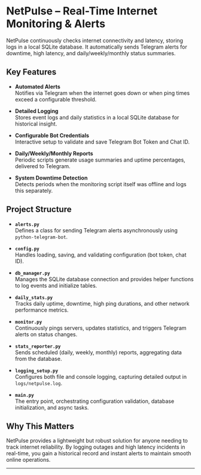 # NetPulse – Real-Time Internet Monitoring & Alerts

NetPulse continuously checks internet connectivity and latency, storing logs in a local SQLite database. It automatically sends Telegram alerts for downtime, high latency, and daily/weekly/monthly status summaries.

## Key Features
- **Automated Alerts**  
  Notifies via Telegram when the internet goes down or when ping times exceed a configurable threshold.

- **Detailed Logging**  
  Stores event logs and daily statistics in a local SQLite database for historical insight.

- **Configurable Bot Credentials**  
  Interactive setup to validate and save Telegram Bot Token and Chat ID.

- **Daily/Weekly/Monthly Reports**  
  Periodic scripts generate usage summaries and uptime percentages, delivered to Telegram.

- **System Downtime Detection**  
  Detects periods when the monitoring script itself was offline and logs this separately.

## Project Structure
- **`alerts.py`**  
  Defines a class for sending Telegram alerts asynchronously using `python-telegram-bot`.

- **`config.py`**  
  Handles loading, saving, and validating configuration (bot token, chat ID).

- **`db_manager.py`**  
  Manages the SQLite database connection and provides helper functions to log events and initialize tables.

- **`daily_stats.py`**  
  Tracks daily uptime, downtime, high ping durations, and other network performance metrics.

- **`monitor.py`**  
  Continuously pings servers, updates statistics, and triggers Telegram alerts on status changes.

- **`stats_reporter.py`**  
  Sends scheduled (daily, weekly, monthly) reports, aggregating data from the database.

- **`logging_setup.py`**  
  Configures both file and console logging, capturing detailed output in `logs/netpulse.log`.

- **`main.py`**  
  The entry point, orchestrating configuration validation, database initialization, and async tasks.

## Why This Matters
NetPulse provides a lightweight but robust solution for anyone needing to track internet reliability. By logging outages and high latency incidents in real-time, you gain a historical record and instant alerts to maintain smooth online operations.

---
